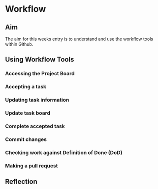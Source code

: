 # Workflow

## Aim

The aim for this weeks entry is to understand and use the workflow tools within Github.

## Using Workflow Tools

### Accessing the Project Board

### Accepting a task

### Updating task information

### Update task board

### Complete accepted task

### Commit changes

### Checking work against Definition of Done (DoD)

### Making a pull request

## Reflection
